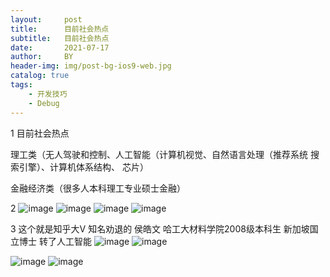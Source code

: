 ```yaml
---
layout:     post
title:      目前社会热点
subtitle:   目前社会热点
date:       2021-07-17
author:     BY
header-img: img/post-bg-ios9-web.jpg
catalog: true
tags:
    - 开发技巧
    - Debug
---
```

1 目前社会热点

理工类（无人驾驶和控制、人工智能（计算机视觉、自然语言处理（推荐系统 搜索引擎）、计算机体系结构、
芯片）

金融经济类（很多人本科理工专业硕士金融）

2 ![image](https://user-images.githubusercontent.com/24884878/126039356-860caddd-462d-43e5-936a-964ed1d84ef0.png)
![image](https://user-images.githubusercontent.com/24884878/126039363-82132e87-be2b-41cf-a347-0e9b7c187838.png)
![image](https://user-images.githubusercontent.com/24884878/126039375-58720369-3b96-4f6c-b142-c99042712bca.png)
![image](https://user-images.githubusercontent.com/24884878/126039386-81117e0a-3fa8-4e63-adcd-62b23df0baae.png)


3 这个就是知乎大V 知名劝退的  侯皓文 哈工大材料学院2008级本科生 新加坡国立博士 转了人工智能
![image](https://user-images.githubusercontent.com/24884878/126039995-09c92174-95b9-43e8-a0ca-c07fb0eff7d2.png)
![image](https://user-images.githubusercontent.com/24884878/126040000-149cda4a-253a-4398-8cb8-5749989e1fdd.png)

![image](https://user-images.githubusercontent.com/24884878/126039978-c1907f06-9185-4870-8a17-8752e1e39e40.png)
![image](https://user-images.githubusercontent.com/24884878/126039984-334d7db2-6d93-40c4-86a9-2e7bf3a6b140.png)
